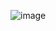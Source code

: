 
![image](https://user-images.githubusercontent.com/69002877/134813210-1a31f3ad-b995-4634-a2a1-0b81fc066798.png)

